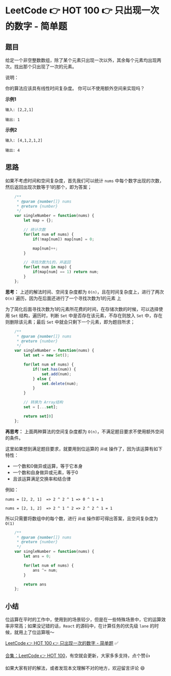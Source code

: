 # LeetCode 👉 HOT 100 👉 只出现一次的数字 - 简单题

## 题目

给定一个非空整数数组，除了某个元素只出现一次以外，其余每个元素均出现两次。找出那个只出现了一次的元素。

说明：

你的算法应该具有线性时间复杂度。 你可以不使用额外空间来实现吗？


**示例1**
     
    输入: [2,2,1]

    输出: 1

**示例2**

    输入: [4,1,2,1,2]

    输出: 4

## 思路

如果不考虑时间和空间复杂度，首先我们可以统计 `nums` 中每个数字出现的次数，然后返回出现次数等于1的那个，即为答案；

```js
    /**
     * @param {number[]} nums
     * @return {number}
     */
    var singleNumber = function(nums) {
        let map = {};

        // 统计次数
        for(let num of nums) {
            if(!map[num]) map[num] = 0;

            map[num]++;
        }

        // 寻找次数为1的，并返回
        for(let num in map) {
            if(map[num] == 1) return num;
        }
    };
```

**思考：** 上述的解法时间、空间复杂度都为 `O(n)`，且在时间复杂度上，进行了两次 `O(n)` 遍历，因为在后面还进行了一个寻找次数为1的元素 上

为了简化后面寻找次数为1的元素所花费的时间，在存储次数的时候，可以选择使用 `Set` 结构，遍历时，判断 `Set` 中是否存在该元素，不存在则放入 `Set` 中，存在则删除该元素；最后 `Set` 中就会只剩下一个元素，即为题目所求；

```js
    /**
     * @param {number[]} nums
     * @return {number}
     */
    var singleNumber = function(nums) {
        let set = new Set();

        for(let num of nums) {
            if(!set.has(num)) {
                set.add(num);
            } else {
                set.delete(num);
            }
        }

        // 转换为 Array结构
        set = [...set];

        return set[0]
    };
```

**再思考：** 上面两种算法的空间复杂度都为 `O(n)`，不满足题目要求不使用额外空间的条件。

这里如果想到满足题目要求，就要用到位运算的 `异或` 操作了，因为该运算有如下特性：

- 一个数和0做异或运算，等于它本身
- 一个数和自身做异或元素，等于0
- 且该运算满足交换率和结合律

例如：

    nums = [2, 2, 1]  => 2 ^ 2 ^ 1 => 0 ^ 1 = 1

    nums = [2, 1, 2]  => 2 ^ 1 ^ 2 => 2 ^ 2 ^ 1 = 1

所以只需要将数组中的每个数，进行 `异或` 操作即可得出答案，且空间复杂度为 `O(1)`

```js
    /**
     * @param {number[]} nums
     * @return {number}
     */
    var singleNumber = function(nums) {
        let ans = 0;

        for(let num of nums) {
            ans ^= num;
        }

        return ans
    };
```

## 小结

位运算在平时的工作中，使用到的场景较少，但是在一些特殊场景中，它的运算效率非常高；如果没记错的话，`React` 的源码中，在计算任务的优先级 `lane` 的时候，就用上了位运算哦～

[LeetCode 👉 HOT 100 👉 只出现一次的数字 - 简单题](https://leetcode-cn.com/problems/single-number/) ✅


[合集：LeetCode 👉 HOT 100](https://juejin.cn/column/7029946677398077476)，有空就会更新，大家多多支持，点个赞👍

如果大家有好的解法，或者发现本文理解不对的地方，欢迎留言评论 😄


